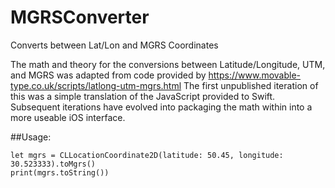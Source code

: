 # MGRSConverter
Converts between Lat/Lon and MGRS Coordinates

The math and theory for the conversions between Latitude/Longitude, UTM, and MGRS was adapted from code provided by https://www.movable-type.co.uk/scripts/latlong-utm-mgrs.html
The first unpublished iteration of this was a simple translation of the JavaScript provided to Swift.
Subsequent iterations have evolved into packaging the math within into a more useable iOS interface.

##Usage:

    let mgrs = CLLocationCoordinate2D(latitude: 50.45, longitude: 30.523333).toMgrs()
    print(mgrs.toString())
